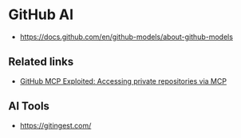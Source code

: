 # GitHub AI

- https://docs.github.com/en/github-models/about-github-models

## Related links

- [GitHub MCP Exploited: Accessing private repositories via MCP](https://invariantlabs.ai/blog/mcp-github-vulnerability)

## AI Tools

- https://gitingest.com/
